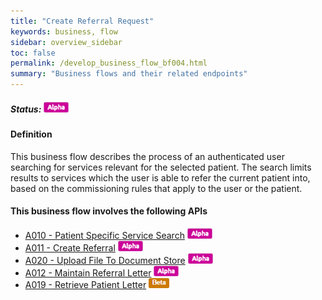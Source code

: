 ```yaml
---
title: "Create Referral Request"
keywords: business, flow
sidebar: overview_sidebar
toc: false
permalink: /develop_business_flow_bf004.html
summary: "Business flows and their related endpoints"
---
```


##### Status: ![Alpha](images/icons/api_alpha.png)

#### Definition

This business flow describes the process of an authenticated user searching for services relevant for the selected patient. The search limits results to services which the user is able to refer the current patient into, based on the commissioning rules that apply to the user or the patient.

#### This business flow involves the following APIs


* [A010 - Patient Specific Service Search](explore_endpoint_a010.html) ![Alpha](images/icons/api_alpha.png)
* [A011 - Create Referral](explore_endpoint_a011.html) ![Alpha](images/icons/api_alpha.png)
* [A020 - Upload File To Document Store](explore_endpoint_a020.html) ![Alpha](images/icons/api_alpha.png)
* [A012 - Maintain Referral Letter](explore_endpoint_a012.html) ![Alpha](images/icons/api_alpha.png)
* [A019 - Retrieve Patient Letter](explore_endpoint_a019.html) ![Beta](images/icons/api_beta.png)


<!-- #### Review the diagram below to learn more -->

<!-- ![BF004: Service Search](images/develop/BF004-ServiceSearch.jpg) -->

